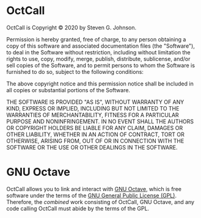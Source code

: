 
# OctCall

OctCall is Copyright &copy; 2020 by Steven G. Johnson.

Permission is hereby granted, free of charge, to any person obtaining
a copy of this software and associated documentation files (the
"Software"), to deal in the Software without restriction, including
without limitation the rights to use, copy, modify, merge, publish,
distribute, sublicense, and/or sell copies of the Software, and to
permit persons to whom the Software is furnished to do so, subject to
the following conditions:

The above copyright notice and this permission notice shall be
included in all copies or substantial portions of the Software.

THE SOFTWARE IS PROVIDED "AS IS", WITHOUT WARRANTY OF ANY KIND,
EXPRESS OR IMPLIED, INCLUDING BUT NOT LIMITED TO THE WARRANTIES OF
MERCHANTABILITY, FITNESS FOR A PARTICULAR PURPOSE AND
NONINFRINGEMENT. IN NO EVENT SHALL THE AUTHORS OR COPYRIGHT HOLDERS BE
LIABLE FOR ANY CLAIM, DAMAGES OR OTHER LIABILITY, WHETHER IN AN ACTION
OF CONTRACT, TORT OR OTHERWISE, ARISING FROM, OUT OF OR IN CONNECTION
WITH THE SOFTWARE OR THE USE OR OTHER DEALINGS IN THE SOFTWARE.

# GNU Octave

OctCall allows you to link and interact with [GNU Octave](https://www.gnu.org/software/octave/), which is free software under the terms of the [GNU General Public License (GPL)](https://www.gnu.org/software/octave/license.html).   Therefore, the *combined* work consisting of OctCall, GNU Octave, and any code calling OctCall must abide by the terms of the GPL.
